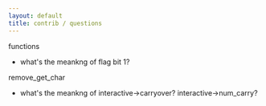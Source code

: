 ```yaml
---
layout: default
title: contrib / questions
---
```


functions

- what's the meankng of flag bit 1?

remove_get_char

- what's the meankng of
  interactive->carryover?
  interactive->num_carry?
